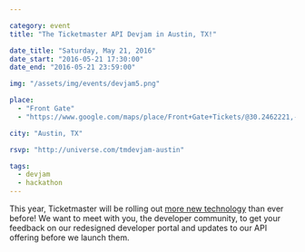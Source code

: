 ```yaml
---

category: event
title: "The Ticketmaster API Devjam in Austin, TX!"

date_title: "Saturday, May 21, 2016"
date_start: "2016-05-21 17:30:00"
date_end: "2016-05-21 23:59:00"

img: "/assets/img/events/devjam5.png"

place: 
  - "Front Gate"
  - "https://www.google.com/maps/place/Front+Gate+Tickets/@30.2462221,-97.7527807,17z/data=!3m1!4b1!4m2!3m1!1s0x8644b4fb652cb7b1:0x9b78fae188444181"

city: "Austin, TX"

rsvp: "http://universe.com/tmdevjam-austin"

tags: 
  - devjam
  - hackathon
---
```


This year, Ticketmaster will be rolling out [more new technology](https://medium.com/ticketmaster-tech/open-platform-at-ticketmaster-e1f3b05cd417) than ever before! We want to meet with you, the developer community, to get your feedback on our redesigned developer portal and updates to our API offering before we launch them.

